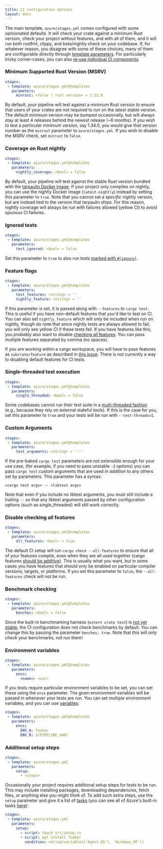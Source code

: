 ```yaml
---
title: CI configuration options
layout: docs
---
```


The main template, `azure/stages.yml` comes configured with some
opinionated defaults. It will check your crate against a minimum Rust
version, check your project without features, and with all of them, and
it will run both rustfmt, clippy, and beta/nightly check on your
codebase. If, for whatever reason, you disagree with some of these
choices, many of them are configurable directly through [template
parameters](https://docs.microsoft.com/en-us/azure/devops/pipelines/process/templates#passing-parameters).
For particularly tricky corner-cases, you can also [re-use individual CI
components](custom.md).

### Minimum Supported Rust Version (MSRV)

```yaml
stages:
 - template: azure/stages.yml@templates
   parameters:
     minrust: <false | rust version> = 1.32.0
```

By default, your pipeline will test against a minimum Rust version to
ensure that users of your crates are not required to run on the latest
stable version. The default minimum version may be bumped occasionally,
but will always stay at least 4 releases behind the newest release (~6
months). If you wish to test a _particular_ minimum version, say 1.34.0,
you would give that version number as the `minrust` parameter to
`azure/stages.yml`. If you wish to disable the MSRV check, set `minrust`
to `false`.

### Coverage on Rust nightly

```yaml
stages:
 - template: azure/stages.yml@templates
   parameters:
     nightly_coverage: <bool> = false
```

By default, your pipeline will test against the stable Rust version
bundled with the [tarpaulin Docker
image](https://github.com/xd009642/tarpaulin#docker). If your project
only compiles on nightly, you can use the nightly Docker image
(`latest-nightly`) instead by setting this parameter to `true`. Note
that you cannot set a _specific_ nightly version, but are instead tied
to the version that tarpaulin ships. For this reason, nightly coverage
will always be run with failures allowed (yellow CI) to avoid spurious
CI failures.

### Ignored tests

```yaml
stages:
 - template: azure/stages.yml@templates
   parameters:
     test_ignored: <bool> = false
```

Set this parameter to `true` to also run tests [marked with
`#[ignore]`](https://doc.rust-lang.org/book/ch11-02-running-tests.html#ignoring-some-tests-unless-specifically-requested).

### Feature flags

```yaml
stages:
 - template: azure/stages.yml@templates
   parameters:
     test_features: <string> = ''
     nightly_feature: <string> = ''
```

If this parameter is set, it is passed along with `--features` to `cargo
test`. This is useful if you have non-default features that you'd like
to test on CI. You can also set `nightly_feature` which will only be
included when run on nightly, though do note that since nightly tests
are always allowed to fail, you will only see yellow CI if these tests
fail. If you have features like this, you _probably_ also want to
disable [checking all features](#disable-checking-all-features). You can
pass multiple features separated by comma (no spaces).

If you are working within a cargo workspace, you will have to pass
features as `subcrate/feature` as described in [this
issue](https://github.com/rust-lang/cargo/issues/5015). There is not
currently a way to disabling default features for CI tests.

### Single-threaded test execution

```yaml
stages:
 - template: azure/stages.yml@templates
   parameters:
     single_threaded: <bool> = false
```

Some codebases cannot run their test suite in a [multi-threaded
fashion](https://doc.rust-lang.org/book/ch11-02-running-tests.html#running-tests-in-parallel-or-consecutively)
(e.g., because they rely on external stateful tools). If this is the
case for you, set this parameter to `true` and your tests will be run
with `--test-threads=1`.

### Custom Arguments

```yaml
stages:
 - template: azure/stages.yml@templates
   parameters:
     test_arguments: <string> = '--'
```

If the pre-baked `cargo test` parameters are not extensible enough for your
use case, (for example, if you need to pass unstable `-Z` options) you can
pass `cargo test` custom arguments that are used *in addition* to any others
set by parameters. This parameter has a syntax:

`<cargo test args> -- <libtest args>`

Note that even if you include no libtest arguments, you must still include
a trailing `--` so that any libtest arguments passed by other
configuration options (such as single_threaded) will still work correctly.

### Disable checking all features

```yaml
stages:
 - template: azure/stages.yml@templates
   parameters:
     all_features: <bool> = true
```

The default CI setup will run `cargo check --all-features` to ensure
that all of your features compile, even when they are all used together
(cargo features [should be
additive](https://github.com/rust-lang/cargo/issues/4328)). This is
usually what you want, but in _some_ cases you have features that should
only be enabled on particular compiler versions, targets, or platforms.
If you set this parameter to `false`, the `--all-features` check will
not be run.

### Benchmark checking

```yaml
stages:
 - template: azure/stages.yml@templates
   parameters:
     benches: <bool> = false
```

Since the built-in benchmarking harness (`extern crate test`) is [not
yet stable](https://github.com/rust-lang/rust/issues/29553), the CI
configuration does not check benchmarks by default. You can change this
by passing the parameter `benches: true`. Note that this will only
_check_ your benchmarks, not _run_ them!

### Environment variables

```yaml
stages:
 - template: azure/stages.yml@templates
   parameters:
     envs:
       <name>: <var>
```

If you tests require particular environment variables to be set, you can
set these using the `envs` parameter. The given environment variables
will be passed in whenever your tests are run. You can set multiple
environment variables, and you can use
[variables](https://docs.microsoft.com/en-us/azure/devops/pipelines/process/variables):

```yaml
stages:
 - template: azure/stages.yml@templates
   parameters:
     envs:
       ENV_A: foobar
       ENV_B: $(PIPELINE_VAR)
```

### Additional setup steps

```yaml
stages:
 - template: azure/stages.yml
   parameters:
     setup:
       - <steps>
```

Occasionally your project requires additional setup steps for tests to
be run. This may include installing packages, downloading dependencies,
fetch files, or anything else you might think of. To add such extra
steps, use the `setup` parameter and give it a list of
[tasks](https://docs.microsoft.com/en-us/azure/devops/pipelines/process/tasks)
(you can see all of Azure's built-in tasks
[here](https://docs.microsoft.com/en-us/azure/devops/pipelines/tasks/)):

```yaml
stages:
 - template: azure/stages.yml
   parameters:
     setup:
       - script: touch src/setup.rs
       - script: apt install foobar
         condition: not(eq(variables['Agent.OS'], 'Windows_NT'))
```
